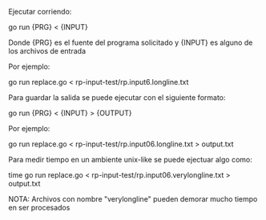 Ejecutar corriendo:

go run {PRG} < {INPUT}

Donde {PRG} es el fuente del programa solicitado y {INPUT} es alguno de los archivos de entrada

Por ejemplo:

 go run replace.go < rp-input-test/rp.input6.longline.txt

Para guardar la salida se puede ejecutar con el siguiente formato:


go run {PRG} < {INPUT} > {OUTPUT}

Por ejemplo:

 go run replace.go < rp-input-test/rp.input06.longline.txt > output.txt

Para medir tiempo en un ambiente unix-like se puede ejectuar algo como:

 time go run replace.go < rp-input-test/rp.input06.verylongline.txt > output.txt

NOTA: Archivos con nombre "verylongline" pueden demorar mucho tiempo en ser procesados

